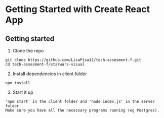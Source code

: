 # Getting Started with Create React App
## Getting started

1. Clone the repo

```
git clone https://github.com/LisaPisa12/tech-assesment-f.git
cd tech-assesment-f/starwars-visual
```

2. Install dependencies in client folder

```
npm install
```

3. Start it up

```
'npm start' in the client folder and 'node index.js' in the server folder.
Make sure you have all the necessary programs running (eg Postgres).
```
